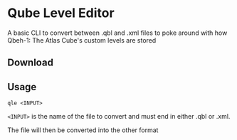 # Qube Level Editor

A basic CLI to convert between .qbl and .xml files
to poke around with how Qbeh-1: The Atlas Cube's custom levels are stored

## Download

## Usage

`qle <INPUT>`

`<INPUT>` is the name of the file to convert and must end in either .qbl or .xml.

The file will then be converted into the other format
